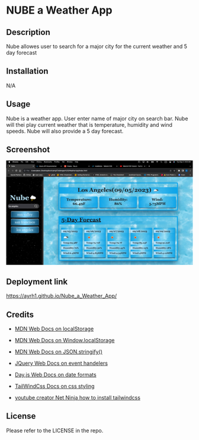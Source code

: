 # NUBE a Weather App

## Description

Nube allowes user to search for a major city for the current weather and 5 day forecast 

## Installation

N/A

## Usage
Nube is a weather app. User enter name of major city on search bar. Nube will thei play current weather that is temperature, humidity and wind speeds. Nube will also provide a 5 day forecast. 

## Screenshot 

![image](./Assets/images/appImage.png)

## Deployment link

https://ayrh1.github.io/Nube_a_Weather_App/

## Credits

* [MDN Web Docs on localStorage](https://developer.mozilla.org/en-US/docs/Web/API/Window/localStorage)

* [MDN Web Docs on Window.localStorage](https://developer.mozilla.org/en-US/docs/Web/API/Window/localStorage)

* [MDN Web Docs on JSON.stringify()](https://developer.mozilla.org/en-US/docs/Web/JavaScript/Reference/Global_Objects/JSON/stringify)

* [JQuery Web Docs on event handelers](https://api.jquery.com/)

* [Day.js Web Docs on date formats](https://day.js.org/docs/en/display/display)

* [TailWindCss Docs on css styling](https://tailwindcss.com/docs/installation)

* [youtube creator Net Ninja how to install tailwindcss](https://www.youtube.com/playlist?list=PL4cUxeGkcC9gpXORlEHjc5bgnIi5HEGhw)

## License

Please refer to the LICENSE in the repo.
